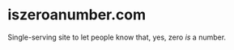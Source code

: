 iszeroanumber.com
=================

Single-serving site to let people know that, yes, zero *is* a number.
